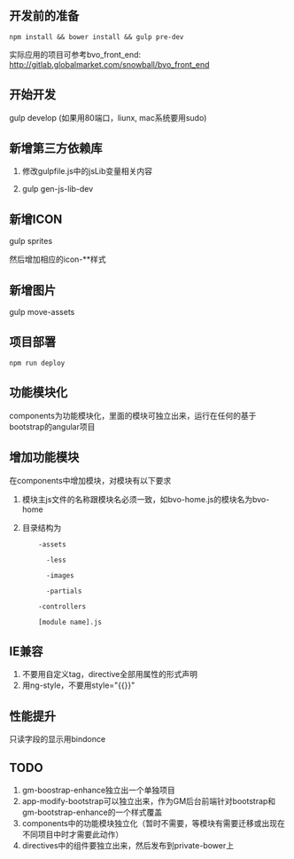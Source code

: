 ## 开发前的准备

```
npm install && bower install && gulp pre-dev
```

实际应用的项目可参考bvo_front_end: http://gitlab.globalmarket.com/snowball/bvo_front_end

## 开始开发

gulp develop (如果用80端口，liunx, mac系统要用sudo)


## 新增第三方依赖库

1. 修改gulpfile.js中的jsLib变量相关内容

2. gulp gen-js-lib-dev

## 新增ICON

gulp sprites

然后增加相应的icon-**样式

## 新增图片

gulp move-assets

## 项目部署

```
npm run deploy
```

## 功能模块化

components为功能模块化，里面的模块可独立出来，运行在任何的基于bootstrap的angular项目

## 增加功能模块

在components中增加模块，对模块有以下要求

1. 模块主js文件的名称跟模块名必须一致，如bvo-home.js的模块名为bvo-home

2. 目录结构为

           -assets

             -less

             -images

             -partials

           -controllers

           [module name].js

## IE兼容

1. 不要用自定义tag，directive全部用属性的形式声明
2. 用ng-style，不要用style="{{}}"

## 性能提升

只读字段的显示用bindonce

## TODO

1. gm-boostrap-enhance独立出一个单独项目
2. app-modify-bootstrap可以独立出来，作为GM后台前端针对bootstrap和gm-bootstrap-enhance的一个样式覆盖
3. components中的功能模块独立化（暂时不需要，等模块有需要迁移或出现在不同项目中时才需要此动作）
4. directives中的组件要独立出来，然后发布到private-bower上

